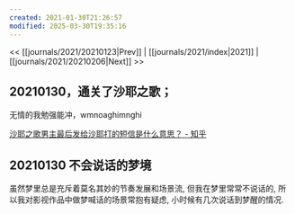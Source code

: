 ```yaml
---
created: 2021-01-30T21:26:57
modified: 2025-03-30T19:35:16
---
```


<< [[journals/2021/20210123|Prev]] | [[journals/2021/index|2021]] | [[journals/2021/20210206|Next]] >>

## 20210130，通关了沙耶之歌；

无情的我勉强能冲，wmnoaghimnghi

[沙耶之歌男主最后发给沙耶打的短信是什么意思？ - 知乎](https://www.zhihu.com/question/366077317)

## 20210130 不会说话的梦境

虽然梦里总是充斥着莫名其妙的节奏发展和场景流, 但我在梦里常常不说话的, 所以我对影视作品中做梦喊话的场景常抱有疑虑, 小时候有几次说话到梦醒的情况.
